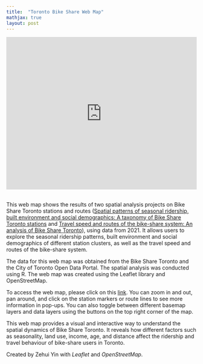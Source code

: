 ```yaml
---
title:  "Toronto Bike Share Web Map"
mathjax: true
layout: post
---
```


<style>.embed-container {position: relative; padding-bottom: 80%; height: 0; max-width: 100%;} .embed-container iframe, .embed-container object, .embed-container iframe{position: absolute; top: 0; left: 0; width: 100%; height: 100%;} small{position: absolute; z-index: 40; bottom: 0; margin-bottom: -15px;}</style><div class="embed-container"><iframe width="500" height="400" frameborder="0" scrolling="no" marginheight="0" marginwidth="0" title="Toronto_Bike_Share_Web_Map" src="https://zehuiyin.github.io/toronto_bike_share_web_map/"></iframe></div>
<p style="margin-bottom:0.8cm;"></p>

This web map shows the results of two spatial analysis projects on Bike Share Toronto stations and routes ([Spatial patterns of seasonal ridership, built environment and social demographics: A taxonomy of Bike Share Toronto stations](https://github.com/zehuiyin/cluster_analysis_toronto_bikeshare) and [Travel speed and routes of the bike-share system: An analysis of Bike Share Toronto](https://github.com/zehuiyin/travel_speed_and_routes_toronto_bikeshare)), using data from 2021. It allows users to explore the seasonal ridership patterns, built environment and social demographics of different station clusters, as well as the travel speed and routes of the bike-share system.
<!-- readmore -->

The data for this web map was obtained from the Bike Share Toronto and the City of Toronto Open Data Portal. The spatial analysis was conducted using R. The web map was created using the Leaflet library and OpenStreetMap.

To access the web map, please click on this [link](https://zehuiyin.github.io/toronto_bike_share_web_map/). You can zoom in and out, pan around, and click on the station markers or route lines to see more information in pop-ups. You can also toggle between different basemap layers and data layers using the buttons on the top right corner of the map.

This web map provides a visual and interactive way to understand the spatial dynamics of Bike Share Toronto. It reveals how different factors such as seasonality, land use, income, age, and distance affect the ridership and travel behaviour of bike-share users in Toronto.

Created by Zehui Yin with <i>Leaflet</i> and <i>OpenStreetMap</i>.
